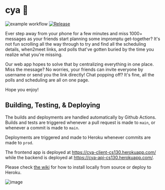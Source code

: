 # cya 👋
![example workflow](https://github.com/cs130-w22/Group-A1/actions/workflows/node.js.yml/badge.svg)
[![Release](https://img.shields.io/github/v/release/cs130-w22/Group-A1/?label=release)](https://github.com/cs130-w21/template/releases/latest)

Ever step away from your phone for a few minutes and miss 1000+ messages as your friends start planning some impromptu get-together? It's not fun scrolling all the way through to try and find all the scheduling details, when2meet links, and polls that've gotten buried by the time you realize what you're missing.

Our web app hopes to solve that by centralizing everything in one place. Miss the message? No worries, your friends can invite everyone by username or send you the link directly! Chat popping off? It's fine, all the polls and scheduling are all on one page. 

Hope you enjoy!

## Building, Testing, & Deploying
The builds and deployments are handled automatically by Github Actions. Builds and tests are triggered whenever a pull request is made to `main`, or whenever a commit is made to `main`.

Deployments are triggered and made to Heroku whenever commits are made to `prod`. 

The frontend app is deployed at https://cya-client-cs130.herokuapp.com/ while the backend is deployed at https://cya-api-cs130.herokuapp.com/.

Please check [the wiki](https://github.com/cs130-w22/Group-A1/wiki/00-Deployment) for how to install locally from source or deploy to Heroku.

![image](https://user-images.githubusercontent.com/7966988/157182674-7112f35d-c43e-4d59-8464-70e60ce6dff9.png)
